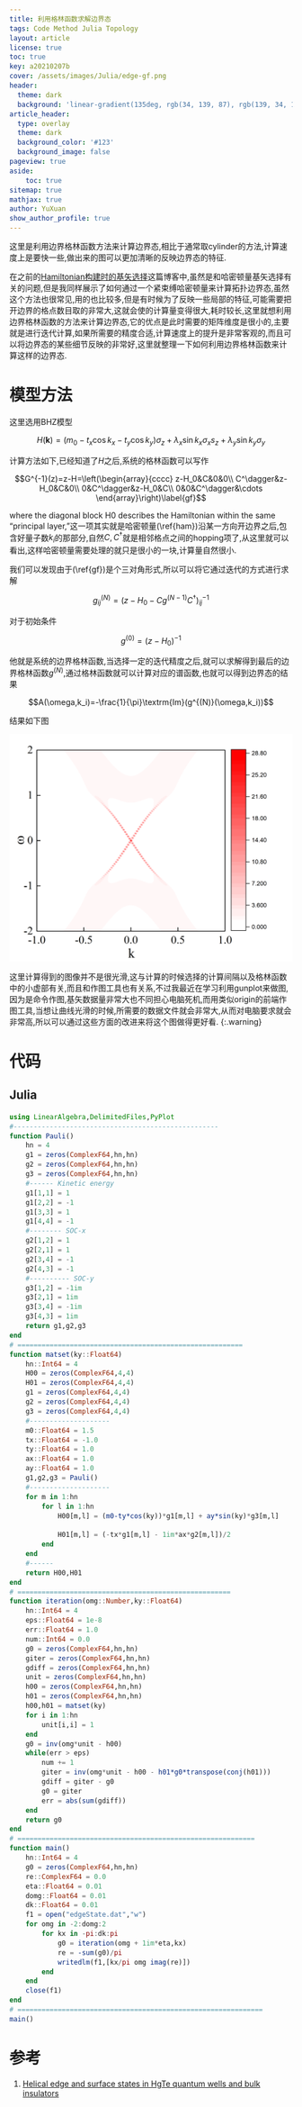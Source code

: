 ```yaml
---
title: 利用格林函数求解边界态
tags: Code Method Julia Topology
layout: article
license: true
toc: true
key: a20210207b
cover: /assets/images/Julia/edge-gf.png
header:
  theme: dark
  background: 'linear-gradient(135deg, rgb(34, 139, 87), rgb(139, 34, 139))'
article_header:
  type: overlay
  theme: dark
  background_color: '#123'
  background_image: false
pageview: true
aside:
    toc: true
sitemap: true
mathjax: true
author: YuXuan
show_author_profile: true
---
```

这里是利用边界格林函数方法来计算边界态,相比于通常取cylinder的方法,计算速度上是要快一些,做出来的图可以更加清晰的反映边界态的特征.
<!--more-->
在之前的[Hamiltonian构建时的基矢选择](https://yxli8023.github.io/2020/07/03/Basis-Chose.html)这篇博客中,虽然是和哈密顿量基矢选择有关的问题,但是我同样展示了如何通过一个紧束缚哈密顿量来计算拓扑边界态,虽然这个方法也很常见,用的也比较多,但是有时候为了反映一些局部的特征,可能需要把开边界的格点数目取的非常大,这就会使的计算量变得很大,耗时较长,这里就想利用边界格林函数的方法来计算边界态,它的优点是此时需要的矩阵维度是很小的,主要就是进行迭代计算,如果所需要的精度合适,计算速度上的提升是非常客观的,而且可以将边界态的某些细节反映的非常好,这里就整理一下如何利用边界格林函数来计算这样的边界态.

# 模型方法
这里选用BHZ模型

$$H(\mathbf{k})=(m_0-t_x\cos k_x-t_y\cos k_y)\sigma_z+\lambda_x\sin k_x\sigma_xs_z+\lambda_y\sin k_y\sigma_y\label{ham}$$

计算方法如下,已经知道了$H$之后,系统的格林函数可以写作

$$G^{-1}(z)=z-H=\left(\begin{array}{cccc}
z-H_0&C&0&0\\
C^\dagger&z-H_0&C&0\\
0&C^\dagger&z-H_0&C\\
0&0&C^\dagger&\cdots
\end{array}\right)\label{gf}$$

where the diagonal block H0 describes the Hamiltonian within the same “principal layer,”这一项其实就是哈密顿量(\ref{ham})沿某一方向开边界之后,包含好量子数$k_i$的那部分,自然$C,C^\dagger$就是相邻格点之间的hopping项了,从这里就可以看出,这样哈密顿量需要处理的就只是很小的一块,计算量自然很小.

我们可以发现由于(\ref{gf})是个三对角形式,所以可以将它通过迭代的方式进行求解

$$g^{(N)}_{ij}=(z-H_0-Cg^{(N-1)}C^\dagger)^{-1}_{ij}$$

对于初始条件

$$g^{(0)}=(z-H_0)^{-1}$$

他就是系统的边界格林函数,当选择一定的迭代精度之后,就可以求解得到最后的边界格林函数$g^{(N)}$,通过格林函数就可以计算对应的谱函数,也就可以得到边界态的结果

$$A(\omega,k_i)=-\frac{1}{\pi}\textrm{Im}(g^{(N)}(\omega,k_i))$$

结果如下图

![png](/assets/images/Julia/edge-gf.png)

这里计算得到的图像并不是很光滑,这与计算的时候选择的计算间隔以及格林函数中的小虚部有关,而且和作图工具也有关系,不过我最近在学习利用gunplot来做图,因为是命令作图,基矢数据量非常大也不同担心电脑死机,而用类似origin的前端作图工具,当想让曲线光滑的时候,所需要的数据文件就会非常大,从而对电脑要求就会非常高,所以可以通过这些方面的改进来将这个图做得更好看.
{:.warning}

# 代码
## Julia
```julia
using LinearAlgebra,DelimitedFiles,PyPlot
#---------------------------------------------------
function Pauli()
    hn = 4
    g1 = zeros(ComplexF64,hn,hn)
    g2 = zeros(ComplexF64,hn,hn)
    g3 = zeros(ComplexF64,hn,hn)
    #------ Kinetic energy
    g1[1,1] = 1
    g1[2,2] = -1
    g1[3,3] = 1
    g1[4,4] = -1
    #-------- SOC-x
    g2[1,2] = 1
    g2[2,1] = 1
    g2[3,4] = -1
    g2[4,3] = -1
    #---------- SOC-y
    g3[1,2] = -1im
    g3[2,1] = 1im
    g3[3,4] = -1im
    g3[4,3] = 1im
    return g1,g2,g3
end 
# ========================================================
function matset(ky::Float64)
    hn::Int64 = 4
    H00 = zeros(ComplexF64,4,4)
    H01 = zeros(ComplexF64,4,4)
    g1 = zeros(ComplexF64,4,4)
    g2 = zeros(ComplexF64,4,4)
    g3 = zeros(ComplexF64,4,4)
    #--------------------
    m0::Float64 = 1.5
    tx::Float64 = -1.0
    ty::Float64 = 1.0
    ax::Float64 = 1.0
    ay::Float64 = 1.0
    g1,g2,g3 = Pauli()
    #--------------------
    for m in 1:hn
        for l in 1:hn
            H00[m,l] = (m0-ty*cos(ky))*g1[m,l] + ay*sin(ky)*g3[m,l] 

            H01[m,l] = (-tx*g1[m,l] - 1im*ax*g2[m,l])/2
        end 
    end 
    #------
    return H00,H01
end
# =====================================================
function iteration(omg::Number,ky::Float64)
    hn::Int64 = 4
    eps::Float64 = 1e-8
    err::Float64 = 1.0
    num::Int64 = 0.0
    g0 = zeros(ComplexF64,hn,hn)
    giter = zeros(ComplexF64,hn,hn)
    gdiff = zeros(ComplexF64,hn,hn)
    unit = zeros(ComplexF64,hn,hn)
    h00 = zeros(ComplexF64,hn,hn)
    h01 = zeros(ComplexF64,hn,hn)
    h00,h01 = matset(ky)
    for i in 1:hn
        unit[i,i] = 1
    end
    g0 = inv(omg*unit - h00)
    while(err > eps)
        num += 1
        giter = inv(omg*unit - h00 - h01*g0*transpose(conj(h01))) 
        gdiff = giter - g0
        g0 = giter
        err = abs(sum(gdiff))
    end
    return g0
end
# ===========================================================
function main()
    hn::Int64 = 4
    g0 = zeros(ComplexF64,hn,hn)
    re::ComplexF64 = 0.0
    eta::Float64 = 0.01
    domg::Float64 = 0.01
    dk::Float64 = 0.01
    f1 = open("edgeState.dat","w")
    for omg in -2:domg:2
        for kx in -pi:dk:pi
            g0 = iteration(omg + 1im*eta,kx)
            re = -sum(g0)/pi
            writedlm(f1,[kx/pi omg imag(re)])
        end
    end
    close(f1)
end
# =============================================================
main()
```

# 参考
1. [Helical edge and surface states in HgTe quantum wells and bulk insulators](https://journals.aps.org/prb/abstract/10.1103/PhysRevB.77.125319)